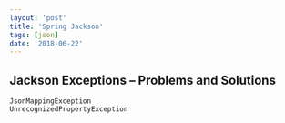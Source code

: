 ```yaml
---
layout: 'post'
title: 'Spring Jackson'
tags: [json]
date: '2018-06-22'
---
```


## Jackson Exceptions – Problems and Solutions

`JsonMappingException`  
`UnrecognizedPropertyException`
